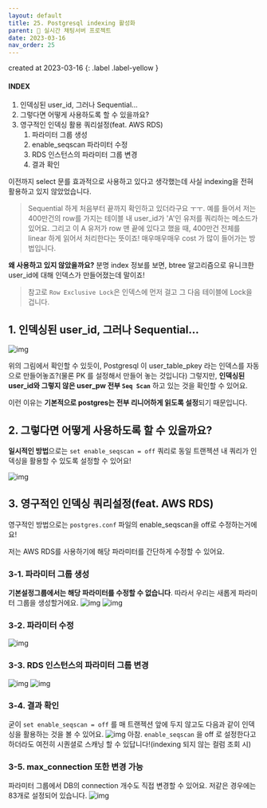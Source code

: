 ```yaml
---
layout: default
title: 25. Postgresql indexing 활성화
parent: 📌 실시간 채팅서버 프로젝트
date: 2023-03-16
nav_order: 25
---
```

created at 2023-03-16
{: .label .label-yellow }

#### INDEX
1. 인덱싱된 user_id, 그러나 Sequential...
2. 그렇다면 어떻게 사용하도록 할 수 있을까요?
3. 영구적인 인덱싱 활용 쿼리설정(feat. AWS RDS)
   1. 파라미터 그룹 생성
   2. enable_seqscan 파라미터 수정
   3. RDS 인스턴스의 파라미터 그룹 변경
   4. 결과 확인

이전까지 select 문를 효과적으로 사용하고 있다고 생각했는데 사실 indexing을 전혀 활용하고 있지 않았었습니다.
> Sequential 하게 처음부터 끝까지 확인하고 있더라구요 ㅜㅜ. 예를 들어서 저는 400만건의 row를 가지는 테이블 내 user_id가 'A'인 유저를 쿼리하는 메소드가 있어요. 그리고 이 A 유저가 row 맨 끝에 있다고 했을 때, 400만건 전체를 linear 하게 읽어서 처리한다는 뜻이죠! 매우매우매우 cost 가 많이 들어가는 방법입니다.

**왜 사용하고 있지 않았을까요?** 분명 index 정보를 보면, btree 알고리즘으로 유니크한 user_id에 대해 인덱스가 만들어졌는데 말이죠!
> 참고로 `Row Exclusive Lock`은 인덱스에 먼저 걸고 그 다음 테이블에 Lock을 겁니다.   

## 1. 인덱싱된 user_id, 그러나 Sequential...

![img](../../../assets/img/performance/3.png)

위의 그림에서 확인할 수 있듯이, Postgresql 이 user_table_pkey 라는 인덱스를 자동으로 만들어놓죠?(물론 PK 를 설정해서 만들어 놓는 것입니다) 그렇지만, **인덱싱된 user_id와 그렇지 않은 user_pw 전부 `Seq Scan`** 하고 있는 것을 확인할 수 있어요.

이런 이유는 **기본적으로 postgres는 전부 리니어하게 읽도록 설정**되기 때문입니다.

## 2. 그렇다면 어떻게 사용하도록 할 수 있을까요?

**일시적인 방법**으로는 `set enable_seqscan = off` 쿼리로 동일 트랜젝션 내 쿼리가 인덱싱을 활용할 수 있도록 설정할 수 있어요!

![img](../../../assets/img/performance/2.png)

## 3. 영구적인 인덱싱 쿼리설정(feat. AWS RDS)

영구적인 방법으로는 `postgres.conf` 파일의 enable_seqscan을 off로 수정하는거에요!

저는 AWS RDS를 사용하기에 해당 파라미터를 간단하게 수정할 수 있어요.
### 3-1. **파라미터 그룹 생성**
**기본설정그룹에서는 해당 파라미터를 수정할 수 없습니다**. 따라서 우리는 새롭게 파라미터 그룹을 생성할거에요.
![img](../../../assets/img/performance/5.png)
![img](../../../assets/img/performance/4.png)
### 3-2. **파라미터 수정**
![img](../../../assets/img/performance/6.png)
### 3-3. **RDS 인스턴스의 파라미터 그룹 변경**
![img](../../../assets/img/performance/7.png)
![img](../../../assets/img/performance/8.png)
### 3-4. **결과 확인**
굳이 `set enable_seqscan = off` 를 매 트랜젝션 앞에 두지 않고도 다음과 같이 인덱싱을 활용하는 것을 볼 수 있어요.
![img](../../../assets/img/performance/9.png)
아참. `enable_seqscan` 을 off 로 설정한다고 하더라도 여전히 시퀀셜로 스캐닝 할 수 있답니다!(indexing 되지 않는 컬럼 조회 시)
### 3-5. **max_connection 또한 변경 가능**
파라미터 그룹에서 DB의 connection 개수도 직접 변경할 수 있어요. 저같은 경우에는 83개로 설정되어 있습니다.
![img](../../../assets/img/performance/10.png)
